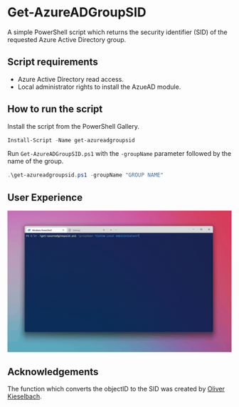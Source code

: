 # Get-AzureADGroupSID
A simple PowerShell script which returns the security identifier (SID) of the requested Azure Active Directory group.

## Script requirements

- Azure Active Directory read access.
- Local administrator rights to install the AzueAD module.

## How to run the script
Install the script from the PowerShell Gallery.

```powershell
Install-Script -Name get-azureadgroupsid
```

Run `Get-AzureADGroupSID.ps1` with the `-groupName` parameter followed by the name of the group.

```powershell
.\get-azureadgroupsid.ps1 -groupName "GROUP NAME"
```

## User Experience
![UserExperience.gif](https://github.com/tristantyson/Get-AzureADGroupSID/blob/master/Media/UserExperience.gif)

## Acknowledgements
The function which converts the objectID to the SID was created by [Oliver Kieselbach](https://oliverkieselbach.com/2020/05/13/powershell-helpers-to-convert-azure-ad-object-ids-and-sids/).